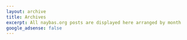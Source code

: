 ```yaml
---
layout: archive
title: Archives
excerpt: All naybas.org posts are displayed here arranged by month
google_adsense: false
---
```

